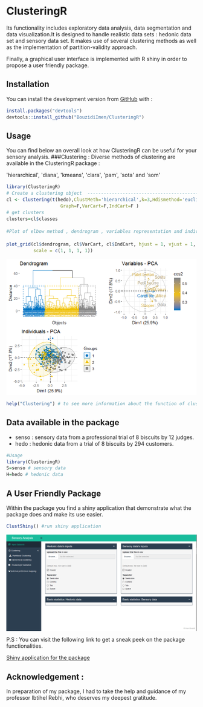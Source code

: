 
ClusteringR
===========

Its functionality includes exploratory data analysis, data segmentation and data visualization.It is designed to handle realistic data sets : hedonic data set and sensory data set. It makes use of several clustering methods as well as the implementation of partition-validity approach.

Finally, a graphical user interface is implemented with R shiny in order to propose a user friendly package.

Installation
------------

You can install the development version from [GitHub](https://github.com/) with :

``` r
install.packages("devtools")
devtools::install_github("BouzidiImen/ClusteringR")
```

Usage
-----

You can find below an overall look at how ClusteringR can be useful for your sensory analysis. \#\#\#Clustering : Diverse methods of clustering are available in the ClusteringR package :

'hierarchical', 'diana', 'kmeans', 'clara', 'pam', 'sota' and 'som'

``` r
library(ClusteringR)
# Create a clustering object  -------------------------------------------------
cl <- Clustering(t(hedo),ClustMeth='hierarchical',k=3,Hdismethod='euclidean',Hmethod="ward.D2",
                    Graph=F,VarCart=F,IndCart=F )
# get clusters
clusters=cl$classes

#Plot of elbow method , dendrogram , variables representation and individuals

plot_grid(cl$dendrogram, cl$VarCart, cl$IndCart, hjust = 1, vjust = 1,
          scale = c(1, 1, 1, 1))
```

<img src="man/figures/Figures.png" align="center" />

``` r
help("Clustering") # to see more information about the function of clustering 
```

Data available in the package
-----------------------------

-   senso : sensory data from a professional trial of 8 biscuits by 12 judges.
-   hedo : hedonic data from a trial of 8 biscuits by 294 customers.

``` r
#Usage 
library(ClusteringR)
S=senso # sensory data 
H=hedo # hedonic data
```

A User Friendly Package
-----------------------

Within the package you find a shiny application that demonstrate what the package does and make its use easier.

``` r
ClustShiny() #run shiny application
```

<img src="man/figures/Shiny.PNG" align="center" />

P.S : You can visit the following link to get a sneak peek on the package functionalities.

[Shiny application for the package](https://imenbouzidi.shinyapps.io/InterfaceForThepackage/)

Acknowledgement :
-----------------

In preparation of my package, I had to take the help and guidance of my professor Ibtihel Rebhi, who deserves my deepest gratitude.
